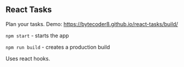## React Tasks

Plan your tasks. Demo: https://bytecoder8.github.io/react-tasks/build/

`npm start` - starts the app

`npm run build` - creates a production build

Uses react hooks.